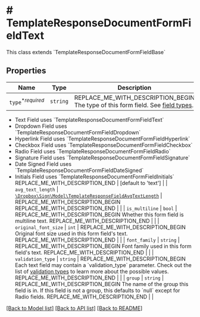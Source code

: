 # # TemplateResponseDocumentFormFieldText

This class extends &#x60;TemplateResponseDocumentFormFieldBase&#x60;

## Properties

Name | Type | Description | Notes
------------ | ------------- | ------------- | -------------
| `type`<sup>*_required_</sup> | ```string``` | REPLACE_ME_WITH_DESCRIPTION_BEGIN The type of this form field. See [field types](/api/reference/constants/#field-types).

* Text Field uses &#x60;TemplateResponseDocumentFormFieldText&#x60;
* Dropdown Field uses &#x60;TemplateResponseDocumentFormFieldDropdown&#x60;
* Hyperlink Field uses &#x60;TemplateResponseDocumentFormFieldHyperlink&#x60;
* Checkbox Field uses &#x60;TemplateResponseDocumentFormFieldCheckbox&#x60;
* Radio Field uses &#x60;TemplateResponseDocumentFormFieldRadio&#x60;
* Signature Field uses &#x60;TemplateResponseDocumentFormFieldSignature&#x60;
* Date Signed Field uses &#x60;TemplateResponseDocumentFormFieldDateSigned&#x60;
* Initials Field uses &#x60;TemplateResponseDocumentFormFieldInitials&#x60; REPLACE_ME_WITH_DESCRIPTION_END |  [default to 'text'] |
| `avg_text_length` | [```\Dropbox\Sign\Model\TemplateResponseFieldAvgTextLength```](TemplateResponseFieldAvgTextLength.md) | REPLACE_ME_WITH_DESCRIPTION_BEGIN  REPLACE_ME_WITH_DESCRIPTION_END |  |
| `is_multiline` | ```bool``` | REPLACE_ME_WITH_DESCRIPTION_BEGIN Whether this form field is multiline text. REPLACE_ME_WITH_DESCRIPTION_END |  |
| `original_font_size` | ```int``` | REPLACE_ME_WITH_DESCRIPTION_BEGIN Original font size used in this form field&#39;s text. REPLACE_ME_WITH_DESCRIPTION_END |  |
| `font_family` | ```string``` | REPLACE_ME_WITH_DESCRIPTION_BEGIN Font family used in this form field&#39;s text. REPLACE_ME_WITH_DESCRIPTION_END |  |
| `validation_type` | ```string``` | REPLACE_ME_WITH_DESCRIPTION_BEGIN Each text field may contain a &#x60;validation_type&#x60; parameter. Check out the list of [validation types](https://faq.hellosign.com/hc/en-us/articles/217115577) to learn more about the possible values. REPLACE_ME_WITH_DESCRIPTION_END |  |
| `group` | ```string``` | REPLACE_ME_WITH_DESCRIPTION_BEGIN The name of the group this field is in. If this field is not a group, this defaults to &#x60;null&#x60; except for Radio fields. REPLACE_ME_WITH_DESCRIPTION_END |  |

[[Back to Model list]](../../README.md#models) [[Back to API list]](../../README.md#endpoints) [[Back to README]](../../README.md)
